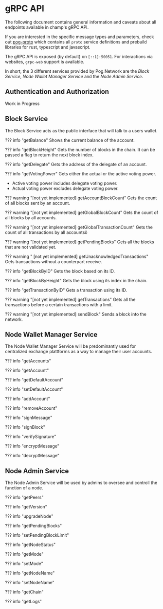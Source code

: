 # gRPC API

The following document contains general information and caveats about all endpoints available in champ's gRPC API.

If you are interested in the specific message types and parameters, check out [pog-proto](https://github.com/pognetwork/proto) which contains all `proto` service definitions and prebuild libraries for rust, typescript and javascript.

The gRPC API is exposed (by default) on `[::1]:50051`. For interactions via websites, `grpc-web` support is available.

In short, the 3 different services provided by Pog.Network are the _Block Service_, _Node Wallet Manager Service_ and the _Node Admin Service_. 

## Authentication and Authorization

Work in Progress

## Block Service

The Block Service acts as the public interface that will talk to a users wallet.

<!-- prettier-ignore -->
??? info "getBalance"
    Shows the current balance of the account.

<!-- prettier-ignore -->
??? info "getBlockHeight"
    Gets the number of blocks in the chain. It can be passed a flag to return the next block index.

<!-- prettier-ignore -->
??? info "getDelegate"
    Gets the address of the delegate of an account.

<!-- prettier-ignore -->
??? info "getVotingPower"
    Gets either the actual or the active voting power.
    
- Active voting power includes delegate voting power.
- Actual voting power excludes delegate voting power.

<!-- prettier-ignore -->
??? warning "[not yet implemented] getAccountBlockCount"
    Gets the count of all blocks sent by an account.

<!-- prettier-ignore -->
??? warning "[not yet implemented] getGlobalBlockCount"
    Gets the count of all blocks by all accounts.

<!-- prettier-ignore -->
??? warning "[not yet implemented] getGlobalTransactionCount"
    Gets the count of all transactions by all accountsö

<!-- prettier-ignore -->
??? warning "[not yet implemented] getPendingBlocks"
    Gets all the blocks that are not validated yet.

<!-- prettier-ignore -->
??? warning " [not yet implemented] getUnacknowledgedTransactions"
    Gets transactions without a counterpart receive.

<!-- prettier-ignore -->
??? info "getBlockByID"
    Gets the block based on its ID.

<!-- prettier-ignore -->
??? info "getBlockByHeight"
    Gets the block using its index in the chain.

<!-- prettier-ignore -->
??? info "getTransactionByID"
    Gets a transaction using its  ID.

<!-- prettier-ignore -->
??? warning "[not yet implemented] getTransactions"
    Gets all the transactions before a certain transactions with a limit.

<!-- prettier-ignore -->
??? warning "[not yet implemented] sendBlock"
    Sends a block into the network.

## Node Wallet Manager Service

The Node Wallet Manager Service will be predominantly used for centralized exchange plattforms as a way to manage their user accounts.

<!-- prettier-ignore -->
??? info "getAccounts"

<!-- prettier-ignore -->
??? info "getAccount"

<!-- prettier-ignore -->
??? info "getDefaultAccount"

<!-- prettier-ignore -->
??? info "setDefaultAccount"

<!-- prettier-ignore -->
??? info "addAccount"

<!-- prettier-ignore -->
??? info "removeAccount"

<!-- prettier-ignore -->
??? info "signMessage"

<!-- prettier-ignore -->
??? info "signBlock"

<!-- prettier-ignore -->
??? info "verifySignature"

<!-- prettier-ignore -->
??? info "encryptMessage"

<!-- prettier-ignore -->
??? info "decryptMessage"

## Node Admin Service

The Node Admin Service will be used by admins to oversee and controll the function of a node.

<!-- prettier-ignore -->
??? info "getPeers"

<!-- prettier-ignore -->
??? info "getVersion"

<!-- prettier-ignore -->
??? info "upgradeNode"

<!-- prettier-ignore -->
??? info "getPendingBlocks"

<!-- prettier-ignore -->
??? info "setPendingBlockLimit"

<!-- prettier-ignore -->
??? info "getNodeStatus"

<!-- prettier-ignore -->
??? info "getMode"

<!-- prettier-ignore -->
??? info "setMode"

<!-- prettier-ignore -->
??? info "getNodeName"

<!-- prettier-ignore -->
??? info "setNodeName"

<!-- prettier-ignore -->
??? info "getChain"

<!-- prettier-ignore -->
??? info "getLogs"
